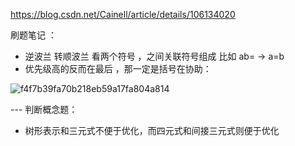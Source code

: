 https://blog.csdn.net/Cainell/article/details/106134020

刷题笔记 ：
- 逆波兰 转顺波兰  看两个符号 ，之间关联符号组成  比如 ab= -> a=b
- 优先级高的反而在最后 ，那一定是括号在协助：

![f4f7b39fa70b218eb59a17fa804a814](https://user-images.githubusercontent.com/68007558/170281874-5db84f70-b6c6-4b38-ac25-8695f74dc923.jpg)

--- 判断概念题：
- 树形表示和三元式不便于优化，而四元式和间接三元式则便于优化
